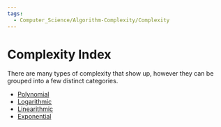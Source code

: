 ```yaml
---
tags:
  - Computer_Science/Algorithm-Complexity/Complexity
---
```

# Complexity Index
There are many types of complexity that show up, however they can be grouped into a few distinct categories.
- [Polynomial](Polynomial-Complexity.md)
- [Logarithmic](Logarithmic-Complexity.md)
- [Linearithmic](Linearithmic-Complexity.md)
- [Exponential](Exponential-Complexity.md)
